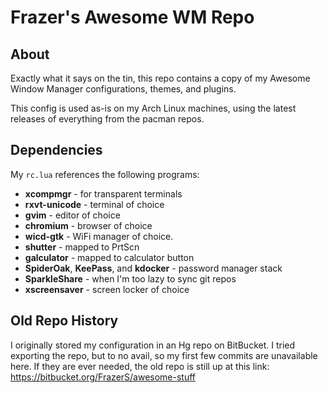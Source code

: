 # Frazer's Awesome WM Repo

## About
Exactly what it says on the tin, this repo contains a copy of my Awesome Window Manager configurations, themes, and plugins.

This config is used as-is on my Arch Linux machines, using the latest releases of everything from the pacman repos.

## Dependencies
My `rc.lua` references the following programs:
* **xcompmgr** - for transparent terminals
* **rxvt-unicode** - terminal of choice
* **gvim** - editor of choice
* **chromium** - browser of choice
* **wicd-gtk** - WiFi manager of choice.
* **shutter** - mapped to PrtScn
* **galculator** - mapped to calculator button
* **SpiderOak**, **KeePass**, and **kdocker** - password manager stack
* **SparkleShare** - when I'm too lazy to sync git repos
* **xscreensaver** - screen locker of choice

## Old Repo History
I originally stored my configuration in an Hg repo on BitBucket. I tried exporting the repo, but to no avail, so my first few commits are unavailable here. If they are ever needed, the old repo is still up at this link: https://bitbucket.org/FrazerS/awesome-stuff
